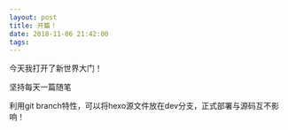 ```yaml
---
layout: post
title: 开篇！
date: 2018-11-06 21:42:00
tags:
---
```

今天我打开了新世界大门！

坚持每天一篇随笔

利用git branch特性，可以将hexo源文件放在dev分支，正式部署与源码互不影响！